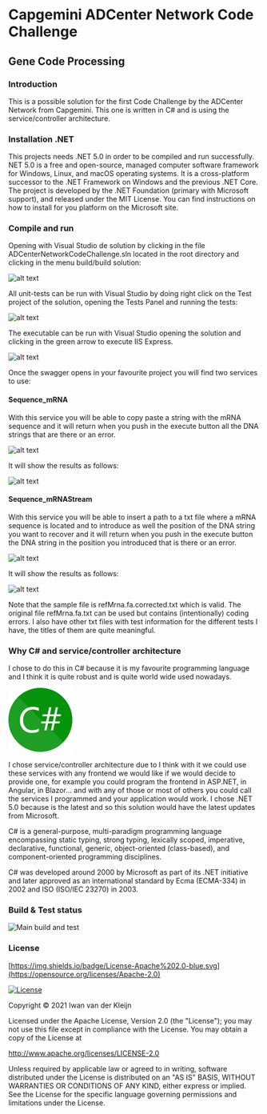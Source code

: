 # Capgemini ADCenter Network Code Challenge
## Gene Code Processing

### Introduction
This is a possible solution for the first Code Challenge by the ADCenter Network from Capgemini. This one is written in C# and is using the service/controller architecture.

### Installation .NET
This projects needs .NET 5.0 in order to be compiled and run successfully. NET 5.0 is a free and open-source, managed computer software framework for Windows, Linux, and macOS operating systems. It is a cross-platform successor to the .NET Framework on Windows and the previous .NET Core. The project is developed by the .NET Foundation (primary with Microsoft support), and released under the MIT License. You can find instructions on how to install for you platform on the Microsoft site.

### Compile and run 
Opening with Visual Studio de solution by clicking in the file ADCenterNetworkCodeChallenge.sln located in the root directory and clicking in the menu build/build solution:

![alt text](https://github.com/[username]/[reponame]/blob/[branch]/image.jpg?raw=true)

All unit-tests can be run with Visual Studio by doing right click on the Test project of the solution, opening the Tests Panel and running the tests:

![alt text](https://github.com/[username]/[reponame]/blob/[branch]/image.jpg?raw=true)

The executable can be run with Visual Studio opening the solution and clicking in the green arrow to execute IIS Express.

![alt text](https://github.com/[username]/[reponame]/blob/[branch]/image.jpg?raw=true)

Once the swagger opens in your favourite project you will find two services to use:

#### Sequence_mRNA

With this service you will be able to copy paste a string with the mRNA sequence and it will return when you push in the execute button all the DNA strings that are there or an error.

![alt text](https://github.com/[username]/[reponame]/blob/[branch]/image.jpg?raw=true)

It will show the results as follows:

![alt text](https://github.com/[username]/[reponame]/blob/[branch]/image.jpg?raw=true)

#### Sequence_mRNAStream

With this service you will be able to insert a path to a txt file where a mRNA sequence is located and to introduce as well the position of the DNA string you want to recover and it will return when you push in the execute button the DNA string in the position you introduced that is there or an error.

![alt text](https://github.com/[username]/[reponame]/blob/[branch]/image.jpg?raw=true)

It will show the results as follows:

![alt text](https://github.com/[username]/[reponame]/blob/[branch]/image.jpg?raw=true)

Note that the sample file is refMrna.fa.corrected.txt which is valid. The original file refMrna.fa.txt can be used but contains (intentionally) coding errors.
I also have other txt files with test information for the different tests I have, the titles of them are quite meaningful.

### Why C# and service/controller architecture
I chose to do this in C# because it is my favourite programming language and I think it is quite robust and is quite world wide used nowadays.

![](https://github.com/jbasmut/ADCenterNetworkCodeChallenge/blob/master/C_Sharp_wordmark.svg)

I chose service/controller architecture due to I think with it we could use these services with any frontend we would like if we would decide to provide one, for example you could program the frontend in ASP.NET, in Angular, in Blazor... and with any of those or most of others you could call the services I programmed and your application would work.
I chose .NET 5.0 because is the latest and so this solution would have the latest updates from Microsoft.

C# is a general-purpose, multi-paradigm programming language encompassing static typing, strong typing, lexically scoped, imperative, declarative, functional, generic, object-oriented (class-based), and component-oriented programming disciplines.

C# was developed around 2000 by Microsoft as part of its .NET initiative and later approved as an international standard by Ecma (ECMA-334) in 2002 and ISO (ISO/IEC 23270) in 2003.

### Build & Test status
![Main build and test](https://github.com/jbasmut/ADCenterNetworkChallenge/C_Sharp_wordmark.svg)

### License
[https://img.shields.io/badge/License-Apache%202.0-blue.svg](https://opensource.org/licenses/Apache-2.0)
<p><a href="https://opensource.org/licenses/Apache-2.0" rel="nofollow"><img src="https://camo.githubusercontent.com/2a2157c971b7ae1deb8eb095799440551c33dcf61ea3d965d86b496a5a65df55/68747470733a2f2f696d672e736869656c64732e696f2f62616467652f4c6963656e73652d417061636865253230322e302d626c75652e737667" alt="License" data-canonical-src="https://img.shields.io/badge/License-Apache%202.0-blue.svg" style="max-width:100%;"></a></p>

Copyright © 2021 Iwan van der Kleijn

Licensed under the Apache License, Version 2.0 (the "License"); you may not use this file except in compliance with the License. You may obtain a copy of the License at

http://www.apache.org/licenses/LICENSE-2.0

Unless required by applicable law or agreed to in writing, software distributed under the License is distributed on an "AS IS" BASIS, WITHOUT WARRANTIES OR CONDITIONS OF ANY KIND, either express or implied. See the License for the specific language governing permissions and limitations under the License.
